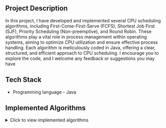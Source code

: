 <!DOCTYPE html>
<html lang="en">
<head>
<meta charset="UTF-8">
<meta name="viewport" content="width=device-width, initial-scale=1.0">
</head>
<body>

<h2>Project Description</h2>

<p>In this project, I have developed and implemented several CPU scheduling algorithms, including First-Come-First-Serve (FCFS), Shortest Job First (SJF), Priority Scheduling (Non-preemptive), and Round Robin. These algorithms play a vital role in process management within operating systems, aiming to optimize CPU utilization and ensure effective process handling. Each algorithm is meticulously coded in Java, offering a clear, structured, and efficient approach to CPU scheduling. I encourage you to explore the code, and I welcome any feedback or suggestions you may have</p>

<h2>Tech Stack</h2>

<ul>
  <li>Programming language - Java</li>
</ul>

<h2>Implemented Algorithms</h2>

<details>
  <summary>Click to view implemented algorithms</summary>
  
  <ul>
    <li>First-Come-First-Serve (FCFS)
      <ul>
        <li>Processes are executed in the order they arrive in the ready queue.</li>
      </ul>
    </li>
    <li>Shortest Job First (SJF)
      <ul>
        <li>Processes with the shortest burst time are executed first.</li>
      </ul>
    </li>
    <li>Priority Scheduling (Non-preemptive)
      <ul>
        <li>Processes are executed based on their priority. If two processes have the same priority, they are executed based on arrival time.</li>
      </ul>
    </li>
    <li>Round Robin
      <ul>
        <li>Each process is assigned a fixed time in cyclic order, ensuring that all processes get a fair share of CPU time.</li>
      </ul>
    </li>
  </ul>
</details>

</body>
</html>
